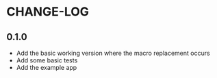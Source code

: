 # CHANGE-LOG

## 0.1.0
- Add the basic working version where the macro replacement occurs
- Add some basic tests
- Add the example app

